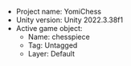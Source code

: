 <!-- UNITY CODE ASSIST INSTRUCTIONS START -->
- Project name: YomiChess
- Unity version: Unity 2022.3.38f1
- Active game object:
  - Name: chesspiece
  - Tag: Untagged
  - Layer: Default
<!-- UNITY CODE ASSIST INSTRUCTIONS END -->